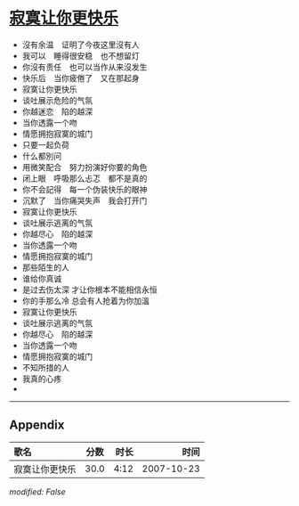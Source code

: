 # [寂寞让你更快乐](https://music.163.com/song?id=65350)

* 沒有余温　证明了今夜这里沒有人
* 我可以　睡得很安稳　也不想留灯
* 你沒有责任　也可以当作从来沒发生
* 快乐后　当你疲倦了　又在那起身
* 寂寞让你更快乐
* 谈吐展示危险的气氛
* 你越迷恋　陷的越深
* 当你透露一个吻
* 情愿拥抱寂寞的城门
* 只要一起负荷
* 什么都別问
* 用微笑配合　努力扮演好你要的角色
* 闭上眼　呼吸那么忐忑　都不是真的
* 你不会記得　每一个伪装快乐的眼神
* 沉默了　当你痛哭失声　我会打开门
* 寂寞让你更快乐
* 谈吐展示逃离的气氛
* 你越尽心　陷的越深
* 当你透露一个吻
* 情愿拥抱寂寞的城门
* 那些陌生的人
* 谁给你真诚
* 是过去伤太深 才让你根本不能相信永恒
* 你的手那么冷 总会有人抢着为你加溫
* 寂寞让你更快乐
* 谈吐展示逃离的气氛
* 你越尽心　陷的越深
* 当你透露一个吻
* 情愿拥抱寂寞的城门
* 不知所措的人
* 我真的心疼
* 


---

## Appendix

|歌名|分数|时长|时间|
|:---|:---:|---:|---:|
|寂寞让你更快乐|30.0|4:12|2007-10-23

*modified: False*